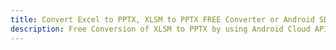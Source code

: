 ---title: Convert Excel to PPTX, XLSM to PPTX FREE Converter or Android SDKdescription: Free Conversion of XLSM to PPTX by using Android Cloud APIs & SDKs. Also Create, Edit & Render Microsoft Excel, CSV and SpreadsheetML worksheets or spreadsheet in the Cloud.---